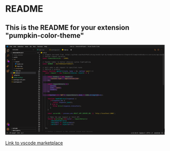 # README
## This is the README for your extension "pumpkin-color-theme"


![](themeImg.png)

[Link to vscode marketplace](https://marketplace.visualstudio.com/items?itemName=IvanPerez9.pumpkin-color-theme)